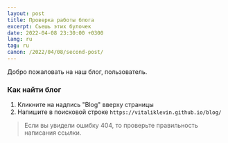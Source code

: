 ```yaml
---
layout: post
title: Проверка работы блога
excerpt: Сьешь этих булочек
date: 2022-04-08 23:30:00 +0300
lang: ru
tag: ru
canon: /2022/04/08/second-post/
---
```


Добро пожаловать на наш блог, пользователь.

### Как найти блог

1. Кликните на надпись "Blog" вверху страницы
2. Напишите в поисковой строке ```https://vitaliklevin.github.io/blog/```

> Если вы увидели ошибку 404, то проверьте правильность написания ссылки.